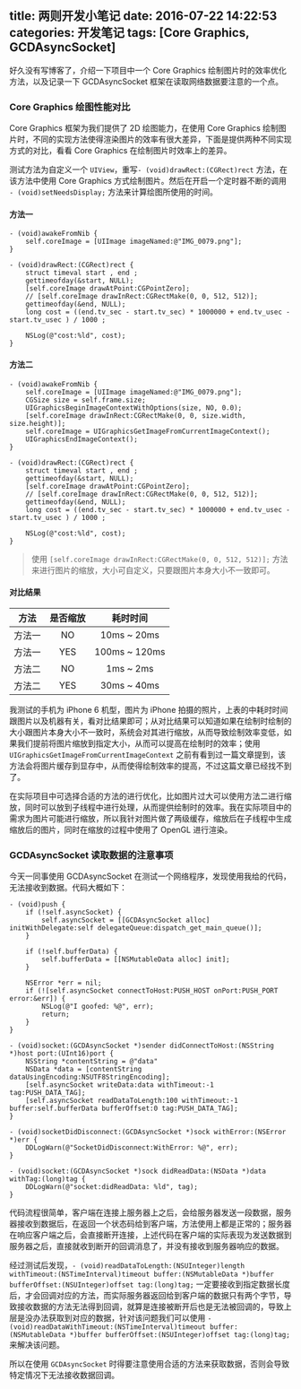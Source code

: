 title: 两则开发小笔记
date: 2016-07-22 14:22:53
categories: 开发笔记
tags: [Core Graphics, GCDAsyncSocket]
---

好久没有写博客了，介绍一下项目中一个 Core Graphics 绘制图片时的效率优化方法，以及记录一下 GCDAsyncSocket 框架在读取网络数据要注意的一个点。

### Core Graphics 绘图性能对比

Core Graphics 框架为我们提供了 2D 绘图能力，在使用 Core Graphics 绘制图片时，不同的实现方法使得渲染图片的效率有很大差异，下面是提供两种不同实现方式的对比，看看 Core Graphics 在绘制图片时效率上的差异。

测试方法为自定义一个 `UIView`，重写`- (void)drawRect:(CGRect)rect` 方法，在该方法中使用 Core Graphics 方式绘制图片。然后在开启一个定时器不断的调用 `- (void)setNeedsDisplay;` 方法来计算绘图所使用的时间。
<!--more-->
#### 方法一

```
- (void)awakeFromNib {
    self.coreImage = [UIImage imageNamed:@"IMG_0079.png"];
}

- (void)drawRect:(CGRect)rect {
    struct timeval start , end ;
    gettimeofday(&start, NULL);
    [self.coreImage drawAtPoint:CGPointZero];
    // [self.coreImage drawInRect:CGRectMake(0, 0, 512, 512)];
    gettimeofday(&end, NULL);
    long cost = ((end.tv_sec - start.tv_sec) * 1000000 + end.tv_usec - start.tv_usec ) / 1000 ;

    NSLog(@"cost:%ld", cost);
}
```

#### 方法二

```
- (void)awakeFromNib {
    self.coreImage = [UIImage imageNamed:@"IMG_0079.png"];
    CGSize size = self.frame.size;
    UIGraphicsBeginImageContextWithOptions(size, NO, 0.0);
    [self.coreImage drawInRect:CGRectMake(0, 0, size.width, size.height)];
    self.coreImage = UIGraphicsGetImageFromCurrentImageContext();
    UIGraphicsEndImageContext();
}

- (void)drawRect:(CGRect)rect {
    struct timeval start , end ;
    gettimeofday(&start, NULL);
    [self.coreImage drawAtPoint:CGPointZero];
    // [self.coreImage drawInRect:CGRectMake(0, 0, 512, 512)];
    gettimeofday(&end, NULL);
    long cost = ((end.tv_sec - start.tv_sec) * 1000000 + end.tv_usec - start.tv_usec ) / 1000 ;

    NSLog(@"cost:%ld", cost);
}
```

> 使用 `[self.coreImage drawInRect:CGRectMake(0, 0, 512, 512)];` 方法来进行图片的缩放，大小可自定义，只要跟图片本身大小不一致即可。

#### 对比结果

| 方法 | 是否缩放 | 耗时时间 |
|  :--: | :--: | :--: |
| 方法一 | NO | 10ms ~ 20ms |
| 方法一 | YES | 100ms ~ 120ms |
| 方法二 | NO | 1ms ~ 2ms |
| 方法二 | YES | 30ms ~ 40ms |

我测试的手机为 iPhone 6 机型，图片为 iPhone 拍摄的照片，上表的中耗时时间跟图片以及机器有关，看对比结果即可；从对比结果可以知道如果在绘制时绘制的大小跟图片本身大小不一致时，系统会对其进行缩放，从而导致绘制效率变低，如果我们提前将图片缩放到指定大小，从而可以提高在绘制时的效率；使用 `UIGraphicsGetImageFromCurrentImageContext` 之前有看到过一篇文章提到，该方法会将图片缓存到显存中，从而使得绘制效率的提高，不过这篇文章已经找不到了。

在实际项目中可选择合适的方法的进行优化，比如图片过大可以使用方法二进行缩放，同时可以放到子线程中进行处理，从而提供绘制时的效率。我在实际项目中的需求为图片可能进行缩放，所以我针对图片做了两级缓存，缩放后在子线程中生成缩放后的图片，同时在缩放的过程中使用了 OpenGL 进行渲染。

### GCDAsyncSocket 读取数据的注意事项

今天一同事使用 GCDAsyncSocket 在测试一个网络程序，发现使用我给的代码，无法接收到数据。代码大概如下：

```
- (void)push {
    if (!self.asyncSocket) {
        self.asyncSocket = [[GCDAsyncSocket alloc] initWithDelegate:self delegateQueue:dispatch_get_main_queue()];
    }
    
    if (!self.bufferData) {
        self.bufferData = [[NSMutableData alloc] init];
    }
    
    NSError *err = nil;
    if (![self.asyncSocket connectToHost:PUSH_HOST onPort:PUSH_PORT error:&err]) {
        NSLog(@"I goofed: %@", err);
        return;
    }
}

- (void)socket:(GCDAsyncSocket *)sender didConnectToHost:(NSString *)host port:(UInt16)port {
    NSString *contentString = @"data"
    NSData *data = [contentString dataUsingEncoding:NSUTF8StringEncoding];
    [self.asyncSocket writeData:data withTimeout:-1 tag:PUSH_DATA_TAG];
    [self.asyncSocket readDataToLength:100 withTimeout:-1 buffer:self.bufferData bufferOffset:0 tag:PUSH_DATA_TAG];
}

- (void)socketDidDisconnect:(GCDAsyncSocket *)sock withError:(NSError *)err {
    DDLogWarn(@"SocketDidDisconnect:WithError: %@", err);
}

- (void)socket:(GCDAsyncSocket *)sock didReadData:(NSData *)data withTag:(long)tag {
    DDLogWarn(@"socket:didReadData: %ld", tag);
}
```

代码流程很简单，客户端在连接上服务器上之后，会给服务器发送一段数据，服务器接收到数据后，在返回一个状态码给到客户端，方法使用上都是正常的；服务器在响应客户端之后，会直接断开连接，上述代码在客户端的实际表现为发送数据到服务器之后，直接就收到断开的回调消息了，并没有接收到服务器响应的数据。

经过测试后发现，`- (void)readDataToLength:(NSUInteger)length withTimeout:(NSTimeInterval)timeout buffer:(NSMutableData *)buffer bufferOffset:(NSUInteger)offset tag:(long)tag;` 一定要接收到指定数据长度后，才会回调对应的方法，而实际服务器返回给到客户端的数据只有两个字节，导致接收数据的方法无法得到回调，就算是连接被断开后也是无法被回调的，导致上层是没办法获取到对应的数据，针对该问题我们可以使用 `- (void)readDataWithTimeout:(NSTimeInterval)timeout buffer:(NSMutableData *)buffer bufferOffset:(NSUInteger)offset tag:(long)tag;` 来解决该问题。

所以在使用 `GCDAsyncSocket` 时得要注意使用合适的方法来获取数据，否则会导致特定情况下无法接收数据回调。